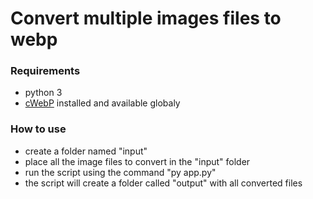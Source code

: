 # Convert multiple images files to webp

### Requirements
- python 3
- [cWebP]([https://duckduckgo.com](https://developers.google.com/speed/webp/docs/using)) installed and available globaly 

### How to use
- create a folder named "input"
- place all the image files to convert in the "input" folder
- run the script using the command "py app.py"
- the script will create a folder called "output" with all converted files
